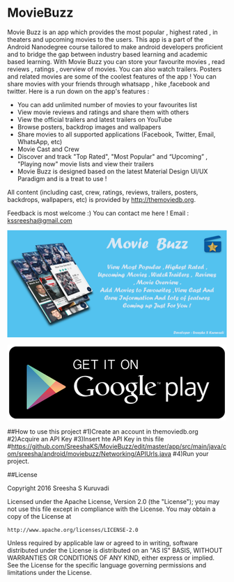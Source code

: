 # MovieBuzz

Movie Buzz is an app which provides the most popular , highest rated , in theaters and upcoming movies to the users. This app is a part of the Android Nanodegree course tailored to make android developers proficient and to bridge the gap between industry based learning and academic based learning. 
With Movie Buzz you can store your favourite movies , read reviews , ratings , overview of movies. You can also watch trailers. Posters and related movies are some of the coolest features of the app ! You can share movies with your friends through whatsapp , hike ,facebook and twitter. 
Here is a run down on the app's features :
* You can add unlimited number of movies to your favourites list
* View movie reviews and ratings and share them with others
* View the official trailers and latest trailers on YouTube
* Browse posters, backdrop images and wallpapers
* Share movies to all supported applications (Facebook, Twitter, Email, WhatsApp, etc)
* Movie Cast and Crew 
* Discover and track "Top Rated", "Most Popular" and “Upcoming” , "Playing now" movie lists and view their trailers
* Movie Buzz is designed based on the latest Material Design UI/UX Paradigm and is a treat to use !

All content (including cast, crew, ratings, reviews, trailers, posters, backdrops, wallpapers, etc) is provided by http://themoviedb.org.

Feedback is most welcome :) 
You can contact me here !
Email : kssreesha@gmail.com

[![](https://github.com/SreeshaKS/MovieBuzz/blob/master/MovieBuzzINfoGraphic.png)](https://play.google.com/store/apps/details?id=com.sreesha.android.moviebuzz)

[![](https://github.com/SreeshaKS/MovieBuzz/blob/master/GooglePlayButton.png)](https://play.google.com/store/apps/details?id=com.sreesha.android.moviebuzz)


##How to use this project
#1)Create an account in themoviedb.org
#2)Acquire an API Key
#3)Insert hte API Key in this file 
#https://github.com/SreeshaKS/MovieBuzz/edit/master/app/src/main/java/com/sreesha/android/moviebuzz/Networking/APIUrls.java
#4)Run your project.


##License

Copyright 2016 Sreesha S Kuruvadi

Licensed under the Apache License, Version 2.0 (the "License");
you may not use this file except in compliance with the License.
You may obtain a copy of the License at

    http://www.apache.org/licenses/LICENSE-2.0

Unless required by applicable law or agreed to in writing, software
distributed under the License is distributed on an "AS IS" BASIS,
WITHOUT WARRANTIES OR CONDITIONS OF ANY KIND, either express or implied.
See the License for the specific language governing permissions and
limitations under the License.
